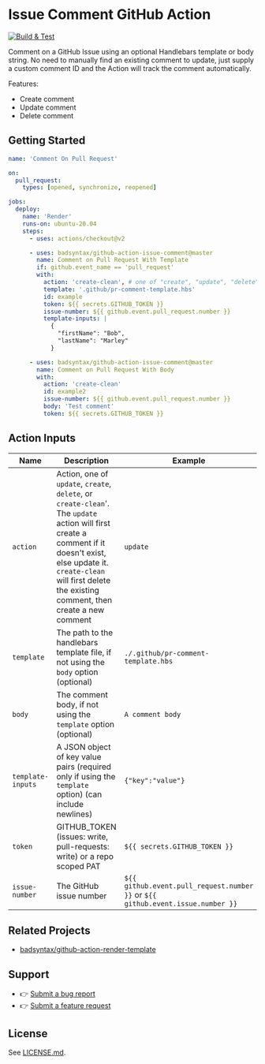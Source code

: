 # Issue Comment GitHub Action

[![Build & Test](https://github.com/badsyntax/github-action-issue-comment/actions/workflows/test.yml/badge.svg?branch=master)](https://github.com/badsyntax/github-action-issue-comment/actions/workflows/test.yml)

Comment on a GitHub Issue using an optional Handlebars template or body string. No need to manually find an existing comment to update, just supply a custom comment ID and the Action will track the comment automatically.

Features:

- Create comment
- Update comment
- Delete comment

## Getting Started

```yml
name: 'Comment On Pull Request'

on:
  pull_request:
    types: [opened, synchronize, reopened]

jobs:
  deploy:
    name: 'Render'
    runs-on: ubuntu-20.04
    steps:
      - uses: actions/checkout@v2

      - uses: badsyntax/github-action-issue-comment@master
        name: Comment on Pull Request With Template
        if: github.event_name == 'pull_request'
        with:
          action: 'create-clean', # one of "create", "update", "delete", or "create-clean"
          template: '.github/pr-comment-template.hbs'
          id: example
          token: ${{ secrets.GITHUB_TOKEN }}
          issue-number: ${{ github.event.pull_request.number }}
          template-inputs: |
            {
              "firstName": "Bob",
              "lastName": "Marley"
            }

      - uses: badsyntax/github-action-issue-comment@master
        name: Comment on Pull Request With Body
        with:
          action: 'create-clean'
          id: example2
          issue-number: ${{ github.event.pull_request.number }}
          body: 'Test comment'
          token: ${{ secrets.GITHUB_TOKEN }}
```

## Action Inputs

| Name              | Description                                                                                                                                                                                                                            | Example                                                                         |
| ----------------- | -------------------------------------------------------------------------------------------------------------------------------------------------------------------------------------------------------------------------------------- | ------------------------------------------------------------------------------- |
| `action`          | Action, one of `update`, `create`, `delete`, or `create-clean`'. The `update` action will first create a comment if it doesn't exist, else update it. `create-clean` will first delete the existing comment, then create a new comment | `update`                                                                        |
| `template`        | The path to the handlebars template file, if not using the `body` option (optional)                                                                                                                                                    | `./.github/pr-comment-template.hbs`                                             |
| `body`            | The comment body, if not using the `template` option (optional)                                                                                                                                                                        | `A comment body`                                                                |
| `template-inputs` | A JSON object of key value pairs (required only if using the `template` option) (can include newlines)                                                                                                                                 | `{"key":"value"}`                                                               |
| `token`           | GITHUB_TOKEN (issues: write, pull-requests: write) or a repo scoped PAT                                                                                                                                                                | `${{ secrets.GITHUB_TOKEN }}`                                                   |
| `issue-number`    | The GitHub issue number                                                                                                                                                                                                                | `${{ github.event.pull_request.number }}` or `${{ github.event.issue.number }}` |

## Related Projects

- [badsyntax/github-action-render-template](https://github.com/badsyntax/github-action-render-template)

## Support

- 👉 [Submit a bug report](https://github.com/badsyntax/github-action-issue-comment/issues/new?assignees=badsyntax&labels=bug&template=bug_report.md&title=)
- 👉 [Submit a feature request](https://github.com/badsyntax/github-action-issue-comment/issues/new?assignees=badsyntax&labels=enhancement&template=feature_request.md&title=)

## License

See [LICENSE.md](./LICENSE.md).
